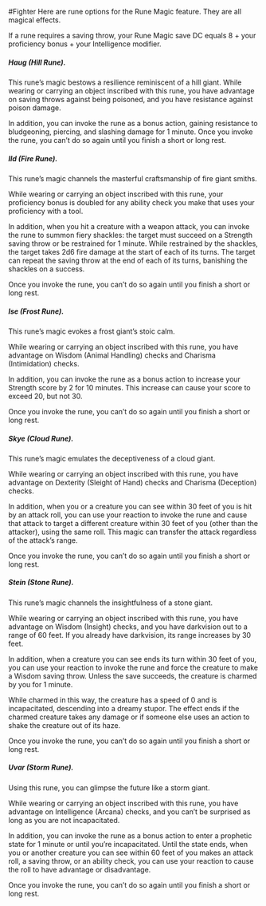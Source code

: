 #Fighter
Here are rune options for the Rune Magic feature. They are all magical effects.

If a rune requires a saving throw, your Rune Magic save DC equals 8 + your proficiency bonus + your Intelligence modifier.

##### Haug (Hill Rune).
This rune’s magic bestows a resilience reminiscent of a hill giant.
While wearing or carrying an object inscribed with this rune, you have advantage on saving throws against being poisoned, and you have resistance against poison damage.

In addition, you can invoke the rune as a bonus action, gaining resistance to bludgeoning, piercing, and slashing damage for 1 minute. Once you invoke the rune, you can’t do so again until you finish a short or long rest.

##### Ild (Fire Rune).
This rune’s magic channels the masterful craftsmanship of fire giant smiths.

While wearing or carrying an object inscribed with this rune, your proficiency bonus is doubled for any ability check you make that uses your proficiency with a tool.

In addition, when you hit a creature with a weapon attack, you can invoke the rune to summon fiery shackles: the target must succeed on a Strength saving throw or be restrained for 1 minute. While restrained by the shackles, the target takes 2d6 fire damage at the start of each of its turns. The target can repeat the saving throw at the end of each of its turns, banishing the shackles on a success. 

Once you invoke the rune, you can’t do so again until you finish a short or long rest.

##### Ise (Frost Rune).
This rune’s magic evokes a frost giant’s stoic calm.

While wearing or carrying an object inscribed with this rune, you have advantage on Wisdom (Animal Handling) checks and Charisma (Intimidation) checks.

In addition, you can invoke the rune as a bonus action to increase your Strength score by 2 for 10 minutes. This increase can cause your score to exceed 20, but not 30.

Once you invoke the rune, you can’t do so again until you finish a short or long rest.

##### Skye (Cloud Rune).
This rune’s magic emulates the deceptiveness of a cloud giant.

While wearing or carrying an object inscribed with this rune, you have advantage on Dexterity (Sleight of Hand) checks and Charisma (Deception) checks.

In addition, when you or a creature you can see within 30 feet of you is hit by an attack roll, you can use your reaction to invoke the rune and cause that attack to target a different creature within 30 feet of you (other than the attacker), using the same roll. This magic can transfer the attack regardless of the attack’s range.

Once you invoke the rune, you can’t do so again until you finish a short or long rest.

##### Stein (Stone Rune).
This rune’s magic channels the insightfulness of a stone giant.

While wearing or carrying an object inscribed with this rune, you have advantage on Wisdom (Insight) checks, and you have darkvision out to a range of 60 feet. If you already have darkvision, its range increases by 30 feet.

In addition, when a creature you can see ends its turn within 30 feet of you, you can use your reaction to invoke the rune and force the creature to make a Wisdom saving throw. Unless the save succeeds, the creature is charmed by you for 1 minute.

While charmed in this way, the creature has a speed of 0 and is incapacitated, descending into a dreamy stupor. The effect ends if the charmed creature takes any damage or if someone else uses an action to shake the creature out of its haze.

Once you invoke the rune, you can’t do so again until you finish a short or long rest.

##### Uvar (Storm Rune).
Using this rune, you can glimpse the future like a storm giant.

While wearing or carrying an object inscribed with this rune, you have advantage on Intelligence (Arcana) checks, and you can’t be surprised as long as you are not incapacitated.

In addition, you can invoke the rune as a bonus action to enter a prophetic state for 1 minute or until you’re incapacitated. Until the state ends, when you or another creature you can see within 60 feet of you makes an attack roll, a saving throw, or an ability check, you can use your reaction to cause the roll to have advantage or disadvantage.

Once you invoke the rune, you can’t do so again until you finish a short or long rest.